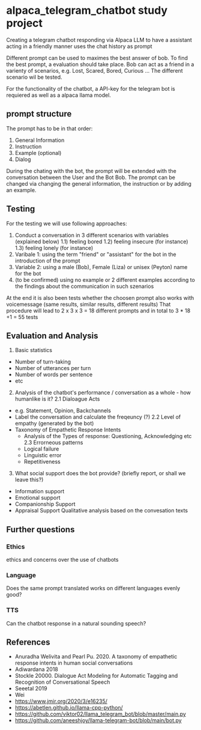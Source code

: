# alpaca_telegram_chatbot study project
Creating a telegram chatbot responding via Alpaca LLM to have a assistant acting in a friendly manner
uses the chat history as prompt

Different prompt can be used to maximes the best answer of bob. To find the best prompt, a evaluation should take place. 
Bob can act as a friend in a varienty of scenarios, e.g. Lost, Scared, Bored, Curious ...
The different scenario wil be tested. 

For the functionality of the chatbot, a API-key for the telegram bot is requiered as well as a alpaca llama model.

## prompt structure
The prompt has to be in that order:
1) General Information
2) Instruction
3) Example (optional)
4) Dialog

During the chating with the bot, the prompt will be extended with the conversation between the User and the Bot Bob. The prompt can be changed via changing the general information, the instruction or by adding an example.

## Testing
For the testing we will use following approaches:
1) Conduct a conversation in 3 different scenarios with variables (explained below)
   1.1) feeling bored
   1.2) feeling insecure (for instance)
   1.3) feeling lonely (for instance)
3) Varibale 1: using the term "friend" or "assistant" for the bot in the introduction of the prompt
4) Variable 2: using a male (Bob), Female (Liza) or unisex (Peyton) name for the bot
5) (to be confirmed) using no example or 2 different examples according to the findings about the communication in such szenarios

At the end it is also been tests whether the choosen prompt also works with voicemessage (same results, similar results, different results)
That procedure will lead to 2 x 3 x 3 = 18  different prompts and in total to 3 * 18 +1 = 55 tests

## Evaluation and Analysis
1. Basic statistics
  - Number of turn-taking
  - Number of utterances per turn
  - Number of words per sentence
  - etc
2. Analysis of the chatbot's performance / conversation as a whole - how humanlike is it?
  2.1 Dialoague Acts 
  - e.g. Statement, Opinion, Backchannels
  - Label the conversation and calculate the freqeuncy (?)
  2.2 Level of empathy (generated by the bot)
   - Taxonomy of Empathetic Response Intents 
     - Analysis of the Types of response: Questioning, Acknowledging etc
  2.3 Errorneous patterns
      - Logical failure
      - Linguistic error
      - Repetitiveness
3. What social support does the bot provide? (briefly report, or shall we leave this?)
  - Information support
  - Emotional support
  - Companionship Support
  - Appraisal Support
Qualitative analysis based on the convesation texts

## Further questions
### Ethics
ethics and concerns over the use of chatbots
### Language
Does the same prompt translated works on different languages evenly good?
### TTS
Can the chatbot response in a natural sounding speech?

## References
- Anuradha Welivita and Pearl Pu. 2020. A taxonomy of empathetic response intents in human social conversations
- Adiwardana 2018
- Stockle 20000. Dialogue Act Modeling for Automatic Tagging and Recognition of Conversational Speech
- Seeetal 2019
- Wei
- https://www.jmir.org/2020/3/e16235/
- https://abetlen.github.io/llama-cpp-python/
- https://github.com/viktor02/llama_telegram_bot/blob/master/main.py
- https://github.com/aneeshjoy/llama-telegram-bot/blob/main/bot.py




